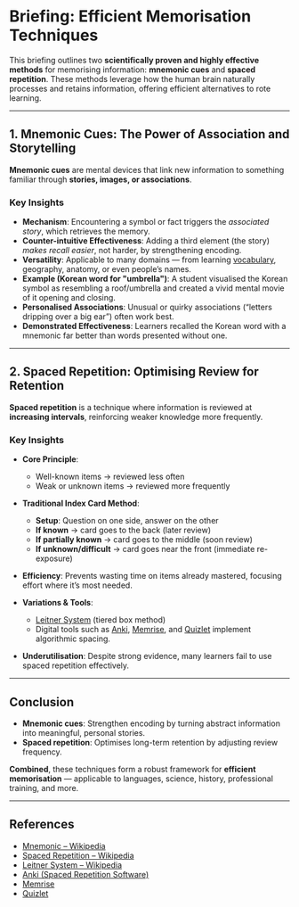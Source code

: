 

# Briefing: Efficient Memorisation Techniques

This briefing outlines two **scientifically proven and highly effective methods** for memorising information: **mnemonic cues** and **spaced repetition**. These methods leverage how the human brain naturally processes and retains information, offering efficient alternatives to rote learning.

---

## 1. Mnemonic Cues: The Power of Association and Storytelling

**Mnemonic cues** are mental devices that link new information to something familiar through **stories, images, or associations**.

### Key Insights

* **Mechanism**: Encountering a symbol or fact triggers the *associated story*, which retrieves the memory.
* **Counter-intuitive Effectiveness**: Adding a third element (the story) *makes recall easier*, not harder, by strengthening encoding.
* **Versatility**: Applicable to many domains — from learning [vocabulary](https://en.wikipedia.org/wiki/Mnemonic), geography, anatomy, or even people’s names.
* **Example (Korean word for "umbrella")**: A student visualised the Korean symbol as resembling a roof/umbrella and created a vivid mental movie of it opening and closing.
* **Personalised Associations**: Unusual or quirky associations (“letters dripping over a big ear”) often work best.
* **Demonstrated Effectiveness**: Learners recalled the Korean word with a mnemonic far better than words presented without one.

---

## 2. Spaced Repetition: Optimising Review for Retention

**Spaced repetition** is a technique where information is reviewed at **increasing intervals**, reinforcing weaker knowledge more frequently.

### Key Insights

* **Core Principle**:

  * Well-known items → reviewed less often
  * Weak or unknown items → reviewed more frequently
* **Traditional Index Card Method**:

  * **Setup**: Question on one side, answer on the other
  * **If known** → card goes to the back (later review)
  * **If partially known** → card goes to the middle (soon review)
  * **If unknown/difficult** → card goes near the front (immediate re-exposure)
* **Efficiency**: Prevents wasting time on items already mastered, focusing effort where it’s most needed.
* **Variations & Tools**:

  * [Leitner System](https://en.wikipedia.org/wiki/Leitner_system) (tiered box method)
  * Digital tools such as [Anki](https://apps.ankiweb.net/), [Memrise](https://en.wikipedia.org/wiki/Memrise), and [Quizlet](https://quizlet.com/) implement algorithmic spacing.
* **Underutilisation**: Despite strong evidence, many learners fail to use spaced repetition effectively.

---

## Conclusion

* **Mnemonic cues**: Strengthen encoding by turning abstract information into meaningful, personal stories.
* **Spaced repetition**: Optimises long-term retention by adjusting review frequency.

**Combined**, these techniques form a robust framework for **efficient memorisation** — applicable to languages, science, history, professional training, and more.

---

## References

* [Mnemonic – Wikipedia](https://en.wikipedia.org/wiki/Mnemonic)
* [Spaced Repetition – Wikipedia](https://en.wikipedia.org/wiki/Spaced_repetition)
* [Leitner System – Wikipedia](https://en.wikipedia.org/wiki/Leitner_system)
* [Anki (Spaced Repetition Software)](https://apps.ankiweb.net/)
* [Memrise](https://en.wikipedia.org/wiki/Memrise)
* [Quizlet](https://quizlet.com/)

